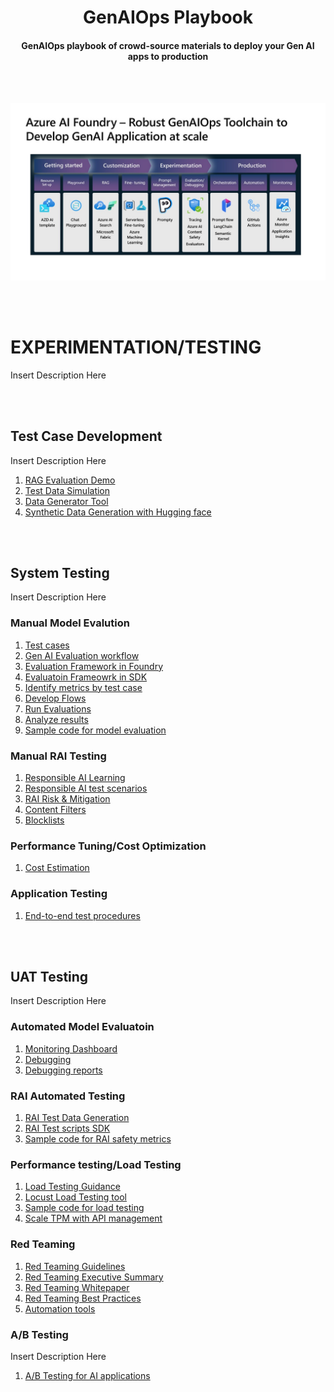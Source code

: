 <h1 style="text-align: center;">GenAIOps Playbook</h1>
<h4 style="text-align: center;">GenAIOps playbook of crowd-source materials to deploy your Gen AI apps to production</h4>
<br></br>

![Experimentation Phase](/docs/Test.jpg)

<br></br>
# EXPERIMENTATION/TESTING
Insert Description Here

<br></br>
## Test Case Development
Insert Description Here
1. [RAG Evaluation Demo](https://developer.microsoft.com/en-us/reactor/events/23414/)
1. [Test Data Simulation](https://learn.microsoft.com/en-us/azure/ai-studio/how-to/develop/simulator-interaction-data)
1. [Data Generator Tool](https://techcommunity.microsoft.com/blog/machinelearningblog/introducing-gretel-navigator-to-azure-ai-foundry-model-catalog-/4366198)
1. [Synthetic Data Generation with Hugging face](https://huggingface.co/blog/synthetic-data-generator)

<br></br>
## System Testing
Insert Description Here

### Manual Model Evalution
1. [Test cases](https://medium.com/data-science-at-microsoft/evaluating-llm-based-chatbots-a-comprehensive-guide-to-performance-metrics-9c2388556d3e)
1. [Gen AI Evaluation workflow](https://learn.microsoft.com/en-us/training/paths/evaluate-generative-ai-apps/?wt.mc_id=studentamb_263805)
1. [Evaluation Framework in Foundry](https://learn.microsoft.com/en-us/azure/ai-studio/how-to/evaluate-generative-ai-app)
1. [Evaluatoin Frameowrk in SDK](https://learn.microsoft.com/en-us/azure/ai-studio/how-to/develop/evaluate-sdk?source=recommendations)
1. [Identify metrics by test case](https://learn.microsoft.com/en-us/azure/ai-studio/concepts/evaluation-metrics-built-in?tabs=warning)
1. [Develop Flows](https://learn.microsoft.com/en-us/azure/ai-studio/how-to/flow-develop-evaluation)
1. [Run Evaluations](https://learn.microsoft.com/en-us/azure/ai-studio/how-to/flow-bulk-test-evaluation)
1. [Analyze results](https://learn.microsoft.com/en-us/azure/ai-studio/how-to/evaluate-results)
1. [Sample code for model evaluation](https://github.com/Azure-Samples/ai-rag-chat-evaluator?tab=readme-ov-file#evaluating-a-rag-chat-app)

### Manual RAI Testing
1. [Responsible AI Learning](https://learn.microsoft.com/en-us/training/modules/responsible-ai-studio/?culture=en-us&country=us)
1. [Responsible AI test scenarios](https://learn.microsoft.com/en-us/azure/ai-studio/responsible-use-of-ai-overview)
1. [RAI Risk & Mitigation](https://learn.microsoft.com/en-us/windows/ai/rai#measure---assess-risks-and-mitigation)
1. [Content Filters](https://learn.microsoft.com/en-us/azure/ai-services/openai/how-to/content-filters)
1. [Blocklists](https://learn.microsoft.com/en-us/azure/ai-services/openai/how-to/use-blocklists?tabs=api)

### Performance Tuning/Cost Optimization
1. [Cost Estimation](https://azure.github.io/Cloud-Native/60DaysOfIA/managing-the-cost-of-intelligent-apps)

### Application Testing
1. [End-to-end test procedures](https://learn.microsoft.com/en-us/azure/well-architected/ai/test)

<br></br>
## UAT Testing
Insert Description Here

### Automated Model Evaluatoin
1. [Monitoring Dashboard](https://learn.microsoft.com/en-us/azure/ai-studio/how-to/online-evaluation)
1. [Debugging](https://learn.microsoft.com/en-us/azure/ai-studio/concepts/trace)
1. [Debugging reports](https://learn.microsoft.com/en-us/azure/ai-studio/how-to/develop/visualize-traces)

### RAI Automated Testing
1. [RAI Test Data Generation](https://learn.microsoft.com/en-us/azure/ai-studio/how-to/develop/simulator-interaction-data#generate-adversarial-simulations-for-safety-evaluation)
1. [RAI Test scripts SDK](https://learn.microsoft.com/en-us/azure/ai-studio/how-to/develop/evaluate-sdk#risk-and-safety-evaluators)
1. [Sample code for RAI safety metrics](https://github.com/Azure-Samples/rag-data-openai-python-promptflow/blob/main/src/evaluation/evaluatesafetyrisks.py)

### Performance testing/Load Testing
1. [Load Testing Guidance](https://techcommunity.microsoft.com/blog/azure-ai-services-blog/load-testing-rag-based-generative-ai-applications/4086993)
1. [Locust Load Testing tool](https://learn.microsoft.com/en-us/azure/developer/python/get-started-app-chat-app-load-test-locust?tabs=github-codespaces)
1. [Sample code for load testing](https://github.com/Azure/GPT-RAG/blob/insiders/docs/LOAD_TESTING.md)
1. [Scale TPM with API management](https://learn.microsoft.com/en-us/azure/developer/python/get-started-app-chat-scaling-with-azure-api-management?tabs=github-codespaces%2Cinitial-deployment)

### Red Teaming
1. [Red Teaming Guidelines](https://learn.microsoft.com/en-us/azure/ai-services/openai/concepts/red-teaming)
1. [Red Teaming Executive Summary](https://www.microsoft.com/en-us/security/blog/2025/01/13/3-takeaways-from-red-teaming-100-generative-ai-products/)
1. [Red Teaming Whitepaper](https://airedteamwhitepapers.blob.core.windows.net/lessonswhitepaper/MS_AIRT_Lessons_eBook.pdf)
1. [Red Teaming Best Practices](https://news.microsoft.com/source/features/ai/red-teams-think-like-hackers-to-help-keep-ai-safe/)
1. [Automation tools](https://azure.github.io/PyRIT/)

### A/B Testing
Insert Description Here
1. [A/B Testing for AI applications](https://learn.microsoft.com/en-us/azure/ai-studio/concepts/a-b-experimentation)
